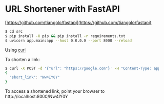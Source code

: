 # URL Shortener with FastAPI

[https://github.com/tiangolo/fastapi](https://github.com/tiangolo/fastapi)


```sh
$ cd src
$ pip install -U pip && pip install -r requirements.txt
$ uvicorn app.main:app --host 0.0.0.0 --port 8000 --reload
```

Using [curl](https://curl.haxx.se)

To shorten a link:
```sh
$ curl -X POST -d '{"url": "https://google.com"}' -H "Content-Type: application/json" http://localhost:8000/api/shorten | jq .
{
  "short_link": "Nw4IY0Y"
}
```

To access a shortened link, point your browser to http://localhost:8000/Nw4IY0Y
